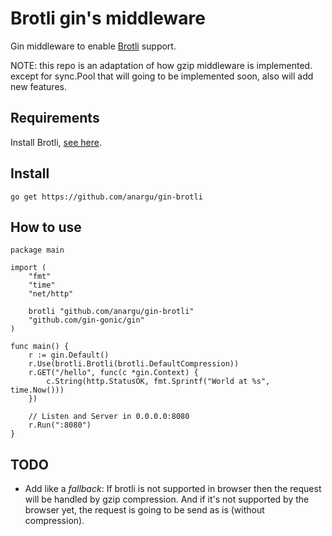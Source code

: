 # Brotli gin's middleware

Gin middleware to enable [Brotli](https://github.com/google/brotli) support.

NOTE: this repo is an adaptation of how gzip middleware is implemented. except for sync.Pool that will going to be implemented soon, also will add new features.

## Requirements

Install Brotli, [see here](https://github.com/google/brotli).

## Install

    go get https://github.com/anargu/gin-brotli

## How to use

    package main

    import (
        "fmt"
        "time"
	    "net/http"

        brotli "github.com/anargu/gin-brotli"
        "github.com/gin-gonic/gin"
    )

    func main() {
        r := gin.Default()
        r.Use(brotli.Brotli(brotli.DefaultCompression))
        r.GET("/hello", func(c *gin.Context) {
            c.String(http.StatusOK, fmt.Sprintf("World at %s", time.Now()))
        })

        // Listen and Server in 0.0.0.0:8080
        r.Run(":8080")
    }

## TODO

- Add like a *fallback*: If brotli is not supported in browser then the request will be handled by gzip compression. And if it's not supported by the browser yet, the request is going to be send as is (without compression).
